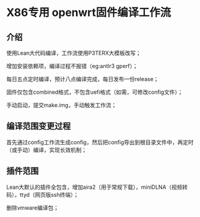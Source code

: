 # X86专用 openwrt固件编译工作流

## 介绍

使用Lean大代码编译，工作流使用P3TERX大模板改写；

增加安装依赖项，编译过程不报错（eg:antlr3 gperf）；

每日五点定时编译，预计八点编译完成，每日发布一份release；

固件仅包含combined格式，不包含uefi格式（如需，可修改config文件）；

手动启动，提交make.img，手动触发工作流；

## 编译范围变更过程

首先通过config工作流生成config，然后把config导出到根目录文件中，再定时（或手动）编译，实现长效机制；

## 插件范围

Lean大默认的插件全包含，增加aira2（用于常规下载），miniDLNA（视频转码），ttyd（网页版ssh终端）；

删除vmware编译包；

